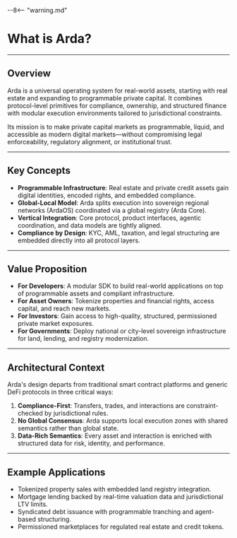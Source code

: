 --8<-- "warning.md"
# What is Arda?

---

## Overview

Arda is a universal operating system for real-world assets, starting with real estate and expanding to programmable private capital. It combines protocol-level primitives for compliance, ownership, and structured finance with modular execution environments tailored to jurisdictional constraints.

Its mission is to make private capital markets as programmable, liquid, and accessible as modern digital markets—without compromising legal enforceability, regulatory alignment, or institutional trust.

---

## Key Concepts

- **Programmable Infrastructure**: Real estate and private credit assets gain digital identities, encoded rights, and embedded compliance.
- **Global-Local Model**: Arda splits execution into sovereign regional networks (ArdaOS) coordinated via a global registry (Arda Core).
- **Vertical Integration**: Core protocol, product interfaces, agentic coordination, and data models are tightly aligned.
- **Compliance by Design**: KYC, AML, taxation, and legal structuring are embedded directly into all protocol layers.

---

## Value Proposition

- **For Developers**: A modular SDK to build real-world applications on top of programmable assets and compliant infrastructure.
- **For Asset Owners**: Tokenize properties and financial rights, access capital, and reach new markets.
- **For Investors**: Gain access to high-quality, structured, permissioned private market exposures.
- **For Governments**: Deploy national or city-level sovereign infrastructure for land, lending, and registry modernization.

---

## Architectural Context

Arda's design departs from traditional smart contract platforms and generic DeFi protocols in three critical ways:

1. **Compliance-First**: Transfers, trades, and interactions are constraint-checked by jurisdictional rules.
2. **No Global Consensus**: Arda supports local execution zones with shared semantics rather than global state.
3. **Data-Rich Semantics**: Every asset and interaction is enriched with structured data for risk, identity, and performance.

---

## Example Applications

- Tokenized property sales with embedded land registry integration.
- Mortgage lending backed by real-time valuation data and jurisdictional LTV limits.
- Syndicated debt issuance with programmable tranching and agent-based structuring.
- Permissioned marketplaces for regulated real estate and credit tokens.

